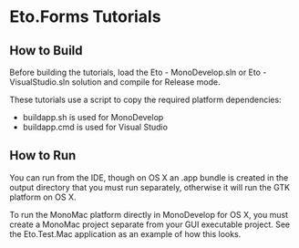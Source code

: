 Eto.Forms Tutorials
===================

How to Build
------------

Before building the tutorials, load the Eto - MonoDevelop.sln or Eto - VisualStudio.sln solution and compile for Release mode.

These tutorials use a script to copy the required platform dependencies:
- buildapp.sh is used for MonoDevelop
- buildapp.cmd is used for Visual Studio


How to Run
----------

You can run from the IDE, though on OS X an .app bundle is created in the output
directory that you must run separately, otherwise it will run the GTK platform on OS X.

To run the MonoMac platform directly in MonoDevelop for OS X, you must create a MonoMac 
project separate from your GUI executable project.  See the Eto.Test.Mac application
as an example of how this looks.